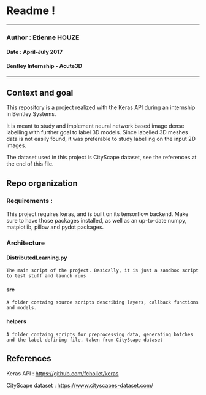 # Readme !


---
### Author : Etienne HOUZE
#### Date : April-July 2017
#### Bentley Internship - Acute3D
---
## Context and goal
This repository is a project realized with the Keras API during an internship in Bentley Systems.

It is meant to study and implement neural network based image dense labelling with further goal to label 3D models. Since labelled 3D meshes data is not easily found, it was preferable to study labelling on the input 2D images.

The dataset used in this project is CityScape dataset, see the references at the end of this file.

## Repo organization
### Requirements :
This project requires keras, and is built on its tensorflow backend. Make sure to have those packages installed, as well as an up-to-date numpy, matplotlib, pillow and pydot packages.

### Architecture
#### DistributedLearning.py
    The main script of the project. Basically, it is just a sandbox script to test stuff and launch runs

#### src
    A folder containg source scripts describing layers, callback functions and models.

#### helpers
    A folder containg scripts for preprocessing data, generating batches and the label-defining file, taken from CityScape dataset

## References

Keras API : https://github.com/fchollet/keras

CityScape dataset : https://www.cityscapes-dataset.com/